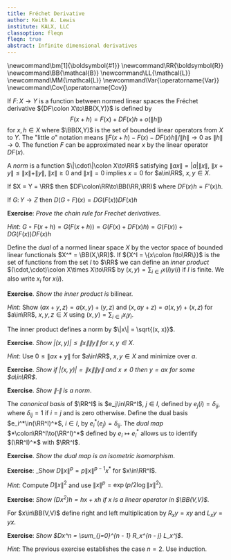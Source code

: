 ```yaml
---
title: Fréchet Derivative
author: Keith A. Lewis
institute: KALX, LLC
classoption: fleqn
fleqn: true
abstract: Infinite dimensional derivatives
---
```


\newcommand\bm[1]{\boldsymbol{#1}}
\newcommand\RR{\boldsymbol{R}}
\newcommand\BB{\mathcal{B}}
\newcommand\LL{\mathcal{L}}
\newcommand\MM{\mathcal{L}}
\newcommand\Var{\operatorname{Var}}
\newcommand\Cov{\operatorname{Cov}}


If $F\colon X\to Y$ is a function between normed linear spaces
the Fréchet derivative ${DF\colon X\to\BB(X,Y)}$ is defined by
$$
	F(x + h) = F(x) + DF(x)h + o(\|h\|)
$$
for $x,h\in X$ where $\BB(X,Y)$ is the set of bounded linear operators from $X$ to $Y$.
The "little $o$" notation means
$\|F(x + h) - F(x) - DF(x)h\|/\|h\| \to 0$ as $\|h\| \to 0$.
The function $F$ can be approximated near $x$ by the linear operator $DF(x)$.

A _norm_ is a function $\|\cdot\|\colon X\to\RR$ satisfying
$\|ax\| = |a|\|x\|$, $\|x + y\| \le \|x\| + \|y\|$, $\|x\|\ge0$
and $\|x\| = 0$ implies $x = 0$ for $a\in\RR$, $x,y\in X$.

If $X = Y = \RR$ then $DF\colon\RR\to\BB(\RR,\RR)$ where $DF(x)h = F'(x)h$.

If $G\colon Y\to Z$ then $D(G\circ F)(x) = DG(F(x))DF(x)h$

__Exercise__: _Prove the chain rule for Frechet derivatives._

_Hint_: $G\circ F(x + h) = G(F(x + h)) = G(F(x) + DF(x)h) = G(F(x)) + DG(F(x))DF(x)h$

Define the _dual_ of a normed linear space $X$ by the vector space
of bounded linear functionals $X^* = \BB(X,\RR)$.
If ${X^I = \{x\colon I\to\RR\}}$ is the set of functions from the set $I$
to $\RR$ we can define an _inner product_ $(\cdot,\cdot)\colon X\times
X\to\RR$ by $(x, y) = \sum_{i\in I}x(i) y(i)$ if $I$ is finite.  We also
write $x_i$ for $x(i)$.

__Exercise__. _Show the inner product is_ bilinear.

_Hint_: Show $(ax + y, z) = a(x,y) + (y,z)$ and $(x, ay + z) = a(x,y) + (x,z)$
for $a\in\RR$, $x,y,z\in X$ using $(x,y) = \sum_{i\in I}x_i y_i$.

The inner product defines a norm by $\|x\| = \sqrt{(x, x)}$.

__Exercise__. _Show $|(x,y)| \le \|x\| \|y\|$ for $x,y\in X$_.

_Hint_: Use $0\le\|ax + y\|$ for $a\in\RR$, $x,y\in X$ and minimize over $a$.

__Exercise__. _Show if $|(x,y)| = \|x\| \|y\|$ and $x\not=0$ then $y = ax$ for some $a\in\RR$_.

__Exercise__. _Show $\|\cdot\|$ is a norm_.

The _canonical basis_ of $\RR^I$ is $e_j\in\RR^I$, $j\in I$, defined by $e_j(i) = \delta_{ij}$,
where $\delta_{ij} = 1$ if $i = j$ and is zero otherwise. Define the dual basis
$e_i^*\in(\RR^I)^*$, $i\in I$, by $e_i^*(e_j) = \delta_{ij}$.
The _dual map_ $*\colon\RR^I\to(\RR^I)^*$ defined by $e_i\mapsto e_i^*$ allows us to identify
$(\RR^I)^*$ with $\RR^I$.

__Exercise__. _Show the dual map is an isometric isomorphism_.

__Exercise__: _Show $D\|x\|^p = p\|x\|^{p-1}x^*$ for $x\in\RR^I$.

_Hint_: Compute $D\|x\|^2$ and use $\|x\|^p = \exp(p/2 \log\|x\|^2)$. 

__Exercise__: _Show $(Dx^2)h = hx + xh$ if $x$ is a linear operator in $\BB(V,V)$._

For $x\in\BB(V,V)$ define right and left multiplication by $R_xy = xy$ and $L_xy = yx$.

__Exercise__: _Show $Dx^n = \sum_{j=0}^{n - 1} R_x^{n - j} L_x^j$_.

_Hint_: The previous exercise establishes the case $n = 2$. Use induction.
